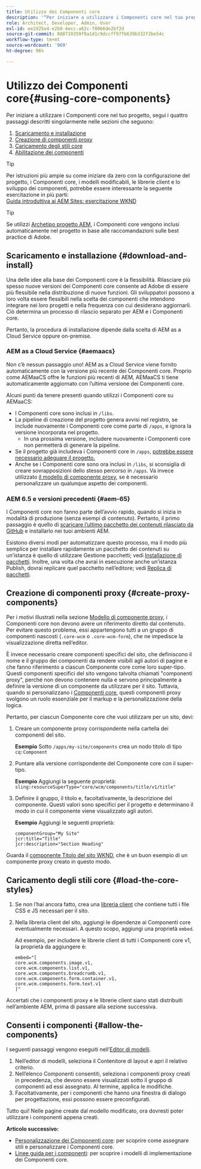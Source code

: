```yaml
---
title: Utilizzo dei Componenti core
description: '“Per iniziare a utilizzare i Componenti core nel tuo progetto, segui questi quattro passaggi: scarica e installa, crea componenti proxy, carica gli stili core e consenti i componenti sui tuoi modelli.”'
role: Architect, Developer, Admin, User
exl-id: ee2d25e4-e2b8-4ecc-a62c-f0066de2bf2d
source-git-commit: 888719359f9a1d1c9dccff97fb639b332f2be54c
workflow-type: tm+mt
source-wordcount: '969'
ht-degree: 96%

---
```


# Utilizzo dei Componenti core{#using-core-components}

Per iniziare a utilizzare i Componenti core nel tuo progetto, segui i quattro passaggi descritti singolarmente nelle sezioni che seguono:

1. [Scaricamento e installazione](#download-and-install)
1. [Creazione di componenti proxy](#create-proxy-components)
1. [Caricamento degli stili core](#load-the-core-styles)
1. [Abilitazione dei componenti](#allow-the-components)

>[!TIP]
>
>Per istruzioni più ampie su come iniziare da zero con la configurazione del progetto, i Componenti core, i modelli modificabili, le librerie client e lo sviluppo dei componenti, potrebbe essere interessante la seguente esercitazione in più parti:\
>[Guida introduttiva ai AEM Sites: esercitazione WKND](https://experienceleague.adobe.com/docs/experience-manager-learn/getting-started-wknd-tutorial-develop/overview.html)

>[!TIP]
>
>Se utilizzi [Archetipo progetto AEM,](/help/developing/archetype/overview.md) i Componenti core vengono inclusi automaticamente nel progetto in base alle raccomandazioni sulle best practice di Adobe.

## Scaricamento e installazione {#download-and-install}

Una delle idee alla base dei Componenti core è la flessibilità. Rilasciare più spesso nuove versioni dei Componenti core consente ad Adobe di essere più flessibile nella distribuzione di nuove funzioni. Gli sviluppatori possono a loro volta essere flessibili nella scelta dei componenti che intendono integrare nei loro progetti e nella frequenza con cui desiderano aggiornarli. Ciò determina un processo di rilascio separato per AEM e i Componenti core.

Pertanto, la procedura di installazione dipende dalla scelta di AEM as a Cloud Service oppure on-premise.

### AEM as a Cloud Service {#aemaacs}

Non c’è nessun passaggio uno! AEM as a Cloud Service viene fornito automaticamente con la versione più recente dei Componenti core. Proprio come AEMaaCS offre le funzioni più recenti di AEM, AEMaaCS ti tiene automaticamente aggiornato con l’ultima versione dei Componenti core.

Alcuni punti da tenere presenti quando utilizzi i Componenti core su AEMaaCS:

* I Componenti core sono inclusi in `/libs`.
* La pipeline di creazione del progetto genera avvisi nel registro, se include nuovamente i Componenti core come parte di `/apps`, e ignora la versione incorporata nel progetto.
   * In una prossima versione, includere nuovamente i Componenti core non permetterà di generare la pipeline.
* Se il progetto già includeva i Componenti core in `/apps`, [potrebbe essere necessario adeguare il progetto.](/help/developing/overview.md#via-aemaacs)
* Anche se i Componenti core sono ora inclusi in `/libs`, si sconsiglia di creare sovrapposizioni dello stesso percorso in `/apps`. Va invece utilizzato [il modello di componente proxy](/help/developing/guidelines.md#proxy-component-pattern), se è necessario personalizzare un qualunque aspetto dei componenti.

### AEM 6.5 e versioni precedenti {#aem-65}

I Componenti core non fanno parte dell’avvio rapido, quando si inizia in modalità di produzione (senza esempi di contenuto). Pertanto, il primo passaggio è quello di [scaricare l’ultimo pacchetto dei contenuti rilasciato da GitHub](https://github.com/adobe/aem-core-wcm-components/releases/latest) e installarlo nei tuoi ambienti AEM.

Esistono diversi modi per automatizzare questo processo, ma il modo più semplice per installare rapidamente un pacchetto dei contenuti su un’istanza è quello di utilizzare Gestione pacchetti; vedi [Installazione di pacchetti](https://experienceleague.adobe.com/docs/experience-manager-65/administering/contentmanagement/package-manager.html#installing-packages). Inoltre, una volta che avrai in esecuzione anche un’istanza Publish, dovrai replicare quel pacchetto nell’editore; vedi [Replica di pacchetti](https://experienceleague.adobe.com/docs/experience-manager-65/administering/contentmanagement/package-manager.html#replicating-packages).

## Creazione di componenti proxy {#create-proxy-components}

Per i motivi illustrati nella sezione [Modello di componente proxy](/help/developing/guidelines.md#proxy-component-pattern), i Componenti core non devono avere un riferimento diretto dal contenuto. Per evitare questo problema, essi appartengono tutti a un gruppo di componenti nascosti (`.core-wcm` o `.core-wcm-form`), che ne impedisce la visualizzazione diretta nell’editor.

È invece necessario creare componenti specifici del sito, che definiscono il nome e il gruppo dei componenti da rendere visibili agli autori di pagine e che fanno riferimento a ciascun Componente core come loro super-tipo. Questi componenti specifici del sito vengono talvolta chiamati &quot;componenti proxy&quot;, perché non devono contenere nulla e servono principalmente a definire la versione di un componente da utilizzare per il sito. Tuttavia, quando si personalizzano i [Componenti core](/help/developing/customizing.md), questi componenti proxy svolgono un ruolo essenziale per il markup e la personalizzazione della logica.

Pertanto, per ciascun Componente core che vuoi utilizzare per un sito, devi:

1. Creare un componente proxy corrispondente nella cartella dei componenti del sito.

   **Esempio**
Sotto `/apps/my-site/components` crea un nodo titolo di tipo `cq:Component`

1. Puntare alla versione corrispondente del Componente core con il super-tipo.

   **Esempio**
Aggiungi la seguente proprietà:\
   `sling:resourceSuperType="core/wcm/components/title/v1/title"`

1. Definire il gruppo, il titolo e, facoltativamente, la descrizione del componente. Questi valori sono specifici per il progetto e determinano il modo in cui il componente viene visualizzato agli autori.

   **Esempio**
Aggiungi le seguenti proprietà:

   ```shell
   componentGroup="My Site"
   jcr:title="Title"  
   jcr:description="Section Heading"
   ```

Guarda il [componente Titolo del sito WKND](https://github.com/adobe/aem-guides-wknd/blob/master/ui.apps/src/main/content/jcr_root/apps/wknd/components/title/.content.xml), che è un buon esempio di un componente proxy creato in questo modo.

## Caricamento degli stili core {#load-the-core-styles}

1. Se non l’hai ancora fatto, crea una [libreria client](https://experienceleague.adobe.com/docs/experience-manager-cloud-service/implementing/developing/full-stack/clientlibs.html?lang=it) che contiene tutti i file CSS e JS necessari per il sito.
1. Nella libreria client del sito, aggiungi le dipendenze ai Componenti core eventualmente necessari. A questo scopo, aggiungi una proprietà `embed`.

   Ad esempio, per includere le librerie client di tutti i Componenti core v1, la proprietà da aggiungere è:

   ```shell
   embed="[  
   core.wcm.components.image.v1,  
   core.wcm.components.list.v1,  
   core.wcm.components.breadcrumb.v1,  
   core.wcm.components.form.container.v1,  
   core.wcm.components.form.text.v1  
   ]"
   ```

Accertati che i componenti proxy e le librerie client siano stati distribuiti nell’ambiente AEM, prima di passare alla sezione successiva.

## Consenti i componenti {#allow-the-components}

I seguenti passaggi vengono eseguiti nell’[Editor di modelli](https://experienceleague.adobe.com/docs/experience-manager-cloud-service/sites/authoring/features/templates.html).

1. Nell’editor di modelli, seleziona il Contenitore di layout e apri il relativo criterio.
1. Nell’elenco Componenti consentiti, seleziona i componenti proxy creati in precedenza, che devono essere visualizzati sotto il gruppo di componenti ad essi assegnato. Al termine, applica le modifiche.
1. Facoltativamente, per i componenti che hanno una finestra di dialogo per progettazione, essi possono essere preconfigurati.

Tutto qui! Nelle pagine create dal modello modificato, ora dovresti poter utilizzare i componenti appena creati.

**Articolo successivo:**

* [Personalizzazione dei Componenti core](/help/developing/customizing.md): per scoprire come assegnare stili e personalizzare i Componenti core.
* [Linee guida per i componenti](/help/developing/guidelines.md): per scoprire i modelli di implementazione dei Componenti core.
